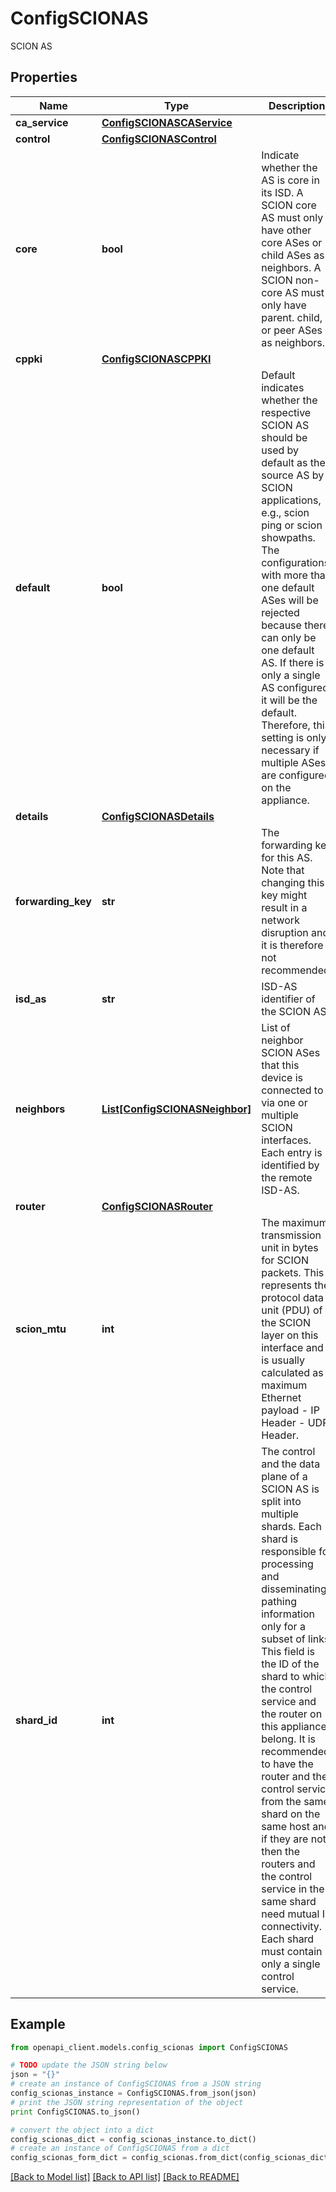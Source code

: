 # ConfigSCIONAS

SCION AS

## Properties

Name | Type | Description | Notes
------------ | ------------- | ------------- | -------------
**ca_service** | [**ConfigSCIONASCAService**](ConfigSCIONASCAService.md) |  | [optional] 
**control** | [**ConfigSCIONASControl**](ConfigSCIONASControl.md) |  | [optional] 
**core** | **bool** | Indicate whether the AS is core in its ISD. A SCION core AS must only have other core ASes or child ASes as neighbors. A SCION non-core AS must only have parent. child, or peer ASes as neighbors. | [optional] 
**cppki** | [**ConfigSCIONASCPPKI**](ConfigSCIONASCPPKI.md) |  | [optional] 
**default** | **bool** | Default indicates whether the respective SCION AS should be used by default as the source AS by SCION applications, e.g., scion ping or scion showpaths. The configurations with more than one default ASes will be rejected because there can only be one default AS. If there is only a single AS configured, it will be the default. Therefore, this setting is only necessary if multiple ASes are configured on the appliance. | [optional] [default to False]
**details** | [**ConfigSCIONASDetails**](ConfigSCIONASDetails.md) |  | [optional] 
**forwarding_key** | **str** | The forwarding key for this AS. Note that changing this key might result in a network disruption and it is therefore not recommended. | [optional] 
**isd_as** | **str** | ISD-AS identifier of the SCION AS. | 
**neighbors** | [**List[ConfigSCIONASNeighbor]**](ConfigSCIONASNeighbor.md) | List of neighbor SCION ASes that this device is connected to via one or multiple SCION interfaces. Each entry is identified by the remote ISD-AS. | [optional] 
**router** | [**ConfigSCIONASRouter**](ConfigSCIONASRouter.md) |  | [optional] 
**scion_mtu** | **int** | The maximum transmission unit in bytes for SCION packets. This represents the protocol data unit (PDU) of the SCION layer on this interface and is usually calculated as maximum Ethernet payload - IP Header - UDP Header.  | [optional] [default to 1472]
**shard_id** | **int** | The control and the data plane of a SCION AS is split into multiple shards. Each shard is responsible for processing and disseminating pathing information only for a subset of links. This field is the ID of the shard to which the control service and the router on this appliance belong. It is recommended to have the router and the control service from the same shard on the same host and if they are not then the routers and the control service in the same shard need mutual IP connectivity. Each shard must contain only a single control service. | [optional] 

## Example

```python
from openapi_client.models.config_scionas import ConfigSCIONAS

# TODO update the JSON string below
json = "{}"
# create an instance of ConfigSCIONAS from a JSON string
config_scionas_instance = ConfigSCIONAS.from_json(json)
# print the JSON string representation of the object
print ConfigSCIONAS.to_json()

# convert the object into a dict
config_scionas_dict = config_scionas_instance.to_dict()
# create an instance of ConfigSCIONAS from a dict
config_scionas_form_dict = config_scionas.from_dict(config_scionas_dict)
```
[[Back to Model list]](../README.md#documentation-for-models) [[Back to API list]](../README.md#documentation-for-api-endpoints) [[Back to README]](../README.md)


